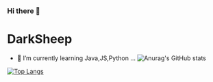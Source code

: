 ### Hi there 👋

<!--
**SFAfreshman/SFAfreshman** is a ✨ _special_ ✨ repository because its `README.md` (this file) appears on your GitHub profile.

Here are some ideas to get you started:


- 🌱 I’m currently learning Java,JS,Python ...
- 😄 Pronouns: ...
- ⚡ Fun fact: ...
-->
# DarkSheep
- 🌱 I’m currently learning Java,JS,Python ...
![Anurag's GitHub stats](https://github-readme-stats.vercel.app/api?username=sfaFreshman&show_icons=true&theme=radical)



[![Top Langs](https://github-readme-stats.vercel.app/api/top-langs/?username=sfaFreshman&layout=compact)](https://github.com/anuraghazra/github-readme-stats)
